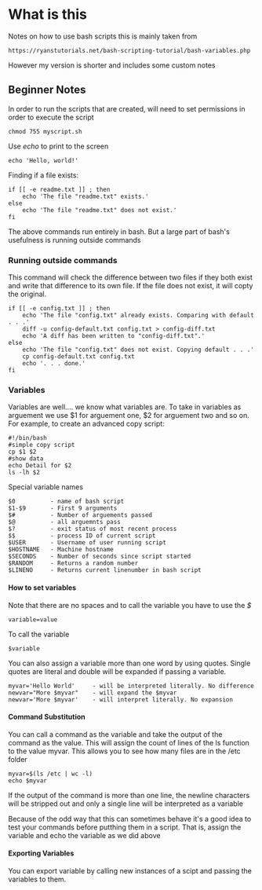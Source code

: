 # What is this
Notes on how to use bash scripts
this is mainly taken from

    https://ryanstutorials.net/bash-scripting-tutorial/bash-variables.php

However my version is shorter and includes some custom notes


## Beginner Notes
In order to run the scripts that are created, will need to set permissions in
order to execute the script

    chmod 755 myscript.sh

Use *echo* to print to the screen

    echo 'Hello, world!'

Finding if a file exists:

    if [[ -e readme.txt ]] ; then
        echo 'The file "readme.txt" exists.'
    else
        echo 'The file "readme.txt" does not exist.'
    fi

The above commands run entirely in bash. But a large part of bash's usefulness
is running outside commands


### Running outside commands

This command will check the difference between two files if they both exist and
write that difference to its own file. If the file does not exist, it will
copty the original.

    if [[ -e config.txt ]] ; then
        echo 'The file "config.txt" already exists. Comparing with default . . .'
        diff -u config-default.txt config.txt > config-diff.txt
        echo 'A diff has been written to "config-diff.txt".'
    else
        echo 'The file "config.txt" does not exist. Copying default . . .'
        cp config-default.txt config.txt
        echo '. . . done.'
    fi


### Variables

Variables are well.... we know what variables are. To take in variables as
arguement we use $1 for arguement one, $2 for arguement two and so on. For
example, to create an advanced copy script:

    #!/bin/bash
    #simple copy script
    cp $1 $2
    #show data
    echo Detail for $2
    ls -lh $2

Special variable names

    $0          - name of bash script
    $1-$9       - First 9 arguments
    $#          - Number of arguements passed
    $@          - all arguemnts pass
    $?          - exit status of most recent process
    $$          - process ID of current script
    $USER       - Username of user running script
    $HOSTNAME   - Machine hostname
    $SECONDS    - Number of seconds since script started
    $RANDOM     - Returns a random number
    $LINENO     - Returns current linenumber in bash script

#### How to set variables
Note that there are no spaces and to call the variable you have to use the *$*

    variable=value

To call the variable

    $variable

You can also assign a variable more than one word by using quotes. Single
quotes are literal and double will be expanded if passing a variable.

    myvar='Hello World'     - will be interpreted literally. No difference
    newvar="More $myvar"    - will expand the $myvar
    newvar='More $myvar'    - will interpret literally. No expansion

#### Command Substitution
You can call a command as the variable and take the output of the command as
the value. This will assign the count of lines of the ls function to the value
myvar. This allows you to see how many files are in the /etc folder

    myvar=$(ls /etc | wc -l)
    echo $myvar

If the output of the command is more than one line, the newline characters will
be stripped out and only a single line will be interpreted as a variable


Because of the odd way that this can sometimes behave it's a good idea to test
your commands before putthing them in a script. That is, assign the variable
and echo the variable as we did above

#### Exporting Variables

You can export variable by calling new instances of a scipt and passing the
variables to them. 

